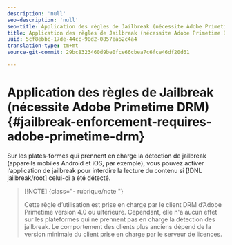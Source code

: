 ```yaml
---
description: 'null'
seo-description: 'null'
seo-title: Application des règles de Jailbreak (nécessite Adobe Primetime DRM)
title: Application des règles de Jailbreak (nécessite Adobe Primetime DRM)
uuid: 5cf8ebbc-17de-44cc-90d2-0857ea62c4a4
translation-type: tm+mt
source-git-commit: 29bc8323460d9be0fce66cbea7c6fce46df20d61

---
```



# Application des règles de Jailbreak (nécessite Adobe Primetime DRM){#jailbreak-enforcement-requires-adobe-primetime-drm}

Sur les plates-formes qui prennent en charge la détection de jailbreak (appareils mobiles Android et iOS, par exemple), vous pouvez activer l’application de jailbreak pour interdire la lecture du contenu si [!DNL jailbreak/root] celui-ci a été détecté.

>[!NOTE] {class=&quot;- rubrique/note &quot;}
>
>Cette règle d’utilisation est prise en charge par le client DRM d’Adobe Primetime version 4.0 ou ultérieure. Cependant, elle n&#39;a aucun effet sur les plateformes qui ne prennent pas en charge la détection des jailbreak. Le comportement des clients plus anciens dépend de la version minimale du client prise en charge par le serveur de licences.

